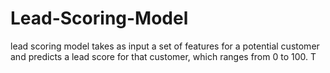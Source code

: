 # Lead-Scoring-Model
lead scoring model takes as input a set of features for a potential customer and predicts a lead score for that customer, which ranges from 0 to 100. T
